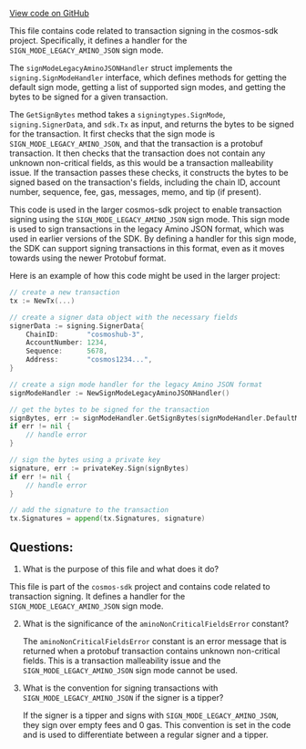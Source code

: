 [View code on GitHub](https://github.com/cosmos/cosmos-sdk/blob/main/x/auth/tx/legacy_amino_json.go)

This file contains code related to transaction signing in the cosmos-sdk project. Specifically, it defines a handler for the `SIGN_MODE_LEGACY_AMINO_JSON` sign mode. 

The `signModeLegacyAminoJSONHandler` struct implements the `signing.SignModeHandler` interface, which defines methods for getting the default sign mode, getting a list of supported sign modes, and getting the bytes to be signed for a given transaction. 

The `GetSignBytes` method takes a `signingtypes.SignMode`, `signing.SignerData`, and `sdk.Tx` as input, and returns the bytes to be signed for the transaction. It first checks that the sign mode is `SIGN_MODE_LEGACY_AMINO_JSON`, and that the transaction is a protobuf transaction. It then checks that the transaction does not contain any unknown non-critical fields, as this would be a transaction malleability issue. If the transaction passes these checks, it constructs the bytes to be signed based on the transaction's fields, including the chain ID, account number, sequence, fee, gas, messages, memo, and tip (if present). 

This code is used in the larger cosmos-sdk project to enable transaction signing using the `SIGN_MODE_LEGACY_AMINO_JSON` sign mode. This sign mode is used to sign transactions in the legacy Amino JSON format, which was used in earlier versions of the SDK. By defining a handler for this sign mode, the SDK can support signing transactions in this format, even as it moves towards using the newer Protobuf format. 

Here is an example of how this code might be used in the larger project:

```go
// create a new transaction
tx := NewTx(...)

// create a signer data object with the necessary fields
signerData := signing.SignerData{
    ChainID:       "cosmoshub-3",
    AccountNumber: 1234,
    Sequence:      5678,
    Address:       "cosmos1234...",
}

// create a sign mode handler for the legacy Amino JSON format
signModeHandler := NewSignModeLegacyAminoJSONHandler()

// get the bytes to be signed for the transaction
signBytes, err := signModeHandler.GetSignBytes(signModeHandler.DefaultMode(), signerData, tx)
if err != nil {
    // handle error
}

// sign the bytes using a private key
signature, err := privateKey.Sign(signBytes)
if err != nil {
    // handle error
}

// add the signature to the transaction
tx.Signatures = append(tx.Signatures, signature)
```
## Questions: 
 1. What is the purpose of this file and what does it do?
   
   This file is part of the `cosmos-sdk` project and contains code related to transaction signing. It defines a handler for the `SIGN_MODE_LEGACY_AMINO_JSON` sign mode.

2. What is the significance of the `aminoNonCriticalFieldsError` constant?
   
   The `aminoNonCriticalFieldsError` constant is an error message that is returned when a protobuf transaction contains unknown non-critical fields. This is a transaction malleability issue and the `SIGN_MODE_LEGACY_AMINO_JSON` sign mode cannot be used.

3. What is the convention for signing transactions with `SIGN_MODE_LEGACY_AMINO_JSON` if the signer is a tipper?
   
   If the signer is a tipper and signs with `SIGN_MODE_LEGACY_AMINO_JSON`, they sign over empty fees and 0 gas. This convention is set in the code and is used to differentiate between a regular signer and a tipper.